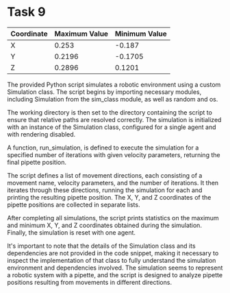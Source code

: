 # Task 9 

| Coordinate | Maximum Value | Minimum Value |
|------------|---------------|---------------|
| X          | 0.253         | -0.187        |
| Y          | 0.2196        | -0.1705       |
| Z          | 0.2896        | 0.1201        |

The provided Python script simulates a robotic environment using a custom Simulation class. The script begins by importing necessary modules, including Simulation from the sim_class module, as well as random and os.

The working directory is then set to the directory containing the script to ensure that relative paths are resolved correctly. The simulation is initialized with an instance of the Simulation class, configured for a single agent and with rendering disabled.

A function, run_simulation, is defined to execute the simulation for a specified number of iterations with given velocity parameters, returning the final pipette position.

The script defines a list of movement directions, each consisting of a movement name, velocity parameters, and the number of iterations. It then iterates through these directions, running the simulation for each and printing the resulting pipette position. The X, Y, and Z coordinates of the pipette positions are collected in separate lists.

After completing all simulations, the script prints statistics on the maximum and minimum X, Y, and Z coordinates obtained during the simulation. Finally, the simulation is reset with one agent.

It's important to note that the details of the Simulation class and its dependencies are not provided in the code snippet, making it necessary to inspect the implementation of that class to fully understand the simulation environment and dependencies involved. The simulation seems to represent a robotic system with a pipette, and the script is designed to analyze pipette positions resulting from movements in different directions.

